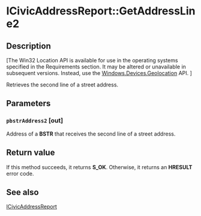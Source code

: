 # ICivicAddressReport::GetAddressLine2

## Description

[The Win32 Location API is available for use in the operating systems specified in the Requirements section. It may be altered or unavailable in subsequent versions. Instead, use the [Windows.Devices.Geolocation](https://learn.microsoft.com/uwp/api/windows.devices.geolocation) API.
]

Retrieves the second line of a street address.

## Parameters

### `pbstrAddress2` [out]

Address of a **BSTR** that receives the second line of a street address.

## Return value

If this method succeeds, it returns **S_OK**. Otherwise, it returns an **HRESULT** error code.

## See also

[ICivicAddressReport](https://learn.microsoft.com/windows/desktop/api/locationapi/nn-locationapi-icivicaddressreport)